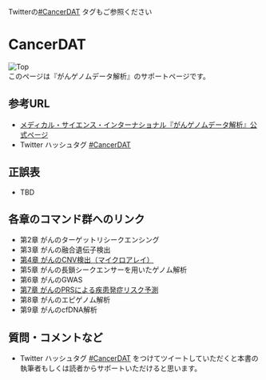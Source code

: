Twitterの[#CancerDAT](https://twitter.com/hashtag/CancerDAT) タグもご参照ください

# CancerDAT

![Top](https://github.com/Kao-nashi/CancerDAT/blob/main/CancerDAT.png)  
このページは『がんゲノムデータ解析』のサポートページです。  

## 参考URL
* [メディカル・サイエンス・インターナショナル『がんゲノムデータ解析』公式ページ](https://www.medsi.co.jp/products/detail/3866)  
* Twitter ハッシュタグ [#CancerDAT](https://twitter.com/hashtag/CancerDAT)

## 正誤表  
* TBD

## 各章のコマンド群へのリンク
* 第2章 がんのターゲットリシークエンシング
* 第3章 がんの融合遺伝子検出
* [第4章 がんのCNV検出（マイクロアレイ）](https://github.com/SuenoriChiku/ChatperCNA)
* 第5章 がんの長鎖シークエンサーを用いたゲノム解析
* 第6章 がんのGWAS
* [第7章 がんのPRSによる疾患発症リスク予測](https://github.com/hacchy1983/prs-on-hail-public)
* 第8章 がんのエピゲノム解析
* 第9章 がんのcfDNA解析

## 質問・コメントなど
* Twitter ハッシュタグ  [#CancerDAT](https://twitter.com/hashtag/CancerDAT) をつけてツイートしていただくと本書の執筆者もしくは読者からサポートいただけると思います。
